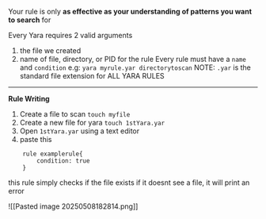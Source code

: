 Your rule is only **as effective as your understanding of patterns you want to search** for

Every Yara requires 2 valid arguments
1. the file we created
2. name of file, directory, or PID for the rule
Every rule must have a `name` and `condition`
e.g: `yara myrule.yar directorytoscan`
NOTE: `.yar` is the standard file extension for ALL YARA RULES

---
**Rule Writing**
1. Create a file to scan
		`touch myfile`
2. Create a new file for yara
		`touch 1stYara.yar`
3. Open `1stYara.yar` using a text editor
4. paste this
```
	rule examplerule{
		condition: true
	}
```
this rule simply checks if the  file exists
if it doesnt see a file, it will print an error


![[Pasted image 20250508182814.png]]